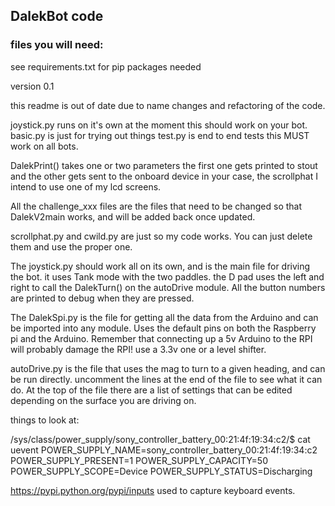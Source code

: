 ## DalekBot code
### files you will need:

see requirements.txt for pip packages needed

version 0.1


this readme is out of date due to name changes and refactoring of the code.

joystick.py runs on it's own at the moment this should work on your bot.
basic.py is just for trying out things
test.py is end to end tests this MUST work on all bots.

DalekPrint() takes one or two parameters the first one gets printed to stout and the other
gets sent to the onboard device in your case, the scrollphat I intend to use one of my lcd screens.

All the challenge_xxx files are the files that need to be changed so that DalekV2main works, and will be
added back once updated.

scrollphat.py and cwild.py are just so my code works. You can just delete them and use the proper one.


The joystick.py should work all on its own, and is the main file for driving the bot. it uses Tank mode with the two paddles. the D pad uses the left and right to call the DalekTurn() on the autoDrive module. All the button numbers are printed to debug when they are pressed.

The DalekSpi.py is the file for getting all the data from the Arduino and can be imported into any module. Uses the default pins on both the Raspberry pi and the Arduino. Remember that connecting up a 5v Arduino to the RPI will probably damage the RPI! use a 3.3v one or a level shifter.


autoDrive.py is  the file that uses the mag to turn to a given heading, and can be run directly. uncomment the lines at the end of the file to  see what it can do. At the top of the file there are a list of settings that can be edited depending on the surface you are driving on.
  
  

things to look at:

/sys/class/power_supply/sony_controller_battery_00:21:4f:19:34:c2/$ cat uevent
POWER_SUPPLY_NAME=sony_controller_battery_00:21:4f:19:34:c2
POWER_SUPPLY_PRESENT=1
POWER_SUPPLY_CAPACITY=50
POWER_SUPPLY_SCOPE=Device
POWER_SUPPLY_STATUS=Discharging

https://pypi.python.org/pypi/inputs used to capture keyboard events.




 